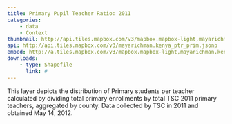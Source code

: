 ```yaml
---
title: Primary Pupil Teacher Ratio: 2011
categories: 
    - data
    - Context
thumbnail: http://api.tiles.mapbox.com/v3/mapbox.mapbox-light,mayarichman.kenya_ptr_prim/7/77/63.png128
api: http://api.tiles.mapbox.com/v3/mayarichman.kenya_ptr_prim.jsonp
embed: http://a.tiles.mapbox.com/v3/mapbox.mapbox-light,mayarichman.kenya_ptr_prim.html#6/-0.1318/37.0899
downloads:
    - type: Shapefile
      link: #
---
```

<p>This layer depicts the distribution of Primary students per teacher calculated by dividing total primary enrollments by total TSC 2011 primary teachers, aggregated by county. Data collected by TSC in 2011 and obtained May 14, 2012.</p>